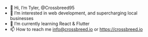 - 👋 Hi, I’m Tyler, @Crossbreed95
- 👀 I’m interested in web development, and supercharging local businesses
- 🌱 I’m currently learning React & Flutter
- 📫 How to reach me info@crossbreed.io or https://crossbreed.io

<!---
Crossbreed95/Crossbreed95 is a ✨ special ✨ repository because its `README.md` (this file) appears on your GitHub profile.
You can click the Preview link to take a look at your changes.
--->
